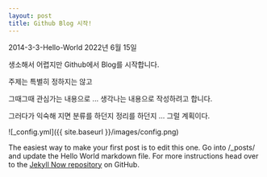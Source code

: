 ```yaml
---
layout: post
title: Github Blog 시작!
---
```

2014-3-3-Hello-World
2022년 6월 15일 

생소해서 어렵지만 Github에서 Blog를 시작합니다.

주제는 특별히 정하지는 않고

그때그때 관심가는 내용으로 ... 생각나는 내용으로 작성하려고 합니다.

그러다가 익숙해 지면 분류를 하던지 정리를 하던지 ... 그럴 계획이다.

![_config.yml]({{ site.baseurl }}/images/config.png)

The easiest way to make your first post is to edit this one. Go into /_posts/ and update the Hello World markdown file. For more instructions head over to the [Jekyll Now repository](https://github.com/barryclark/jekyll-now) on GitHub.
